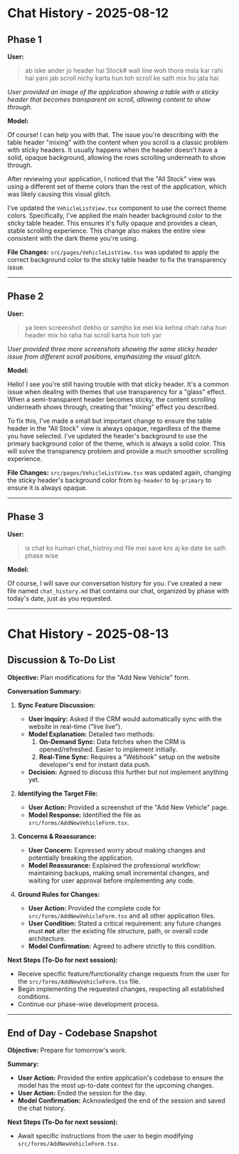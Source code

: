 # Chat History - 2025-08-12

## Phase 1

**User:**

> ab iske ander jo header hai Stock# wali line woh thora msla kar rahi hai yani jab scroll nichy karta hun toh scroll ke sath mix ho jata hai

*User provided an image of the application showing a table with a sticky header that becomes transparent on scroll, allowing content to show through.*

**Model:**

Of course! I can help you with that. The issue you're describing with the table header "mixing" with the content when you scroll is a classic problem with sticky headers. It usually happens when the header doesn't have a solid, opaque background, allowing the rows scrolling underneath to show through.

After reviewing your application, I noticed that the "All Stock" view was using a different set of theme colors than the rest of the application, which was likely causing this visual glitch.

I've updated the `VehicleListView.tsx` component to use the correct theme colors. Specifically, I've applied the main header background color to the sticky table header. This ensures it's fully opaque and provides a clean, stable scrolling experience. This change also makes the entire view consistent with the dark theme you're using.

**File Changes:** `src/pages/VehicleListView.tsx` was updated to apply the correct background color to the sticky table header to fix the transparency issue.

---

## Phase 2

**User:**

> ya teen screenshot dekho or samjho ke mei kia kehna chah raha hun header mix ho raha hai scroll karta hun toh yar

*User provided three more screenshots showing the same sticky header issue from different scroll positions, emphasizing the visual glitch.*

**Model:**

Hello! I see you're still having trouble with that sticky header. It's a common issue when dealing with themes that use transparency for a "glass" effect. When a semi-transparent header becomes sticky, the content scrolling underneath shows through, creating that "mixing" effect you described.

To fix this, I've made a small but important change to ensure the table header in the "All Stock" view is always opaque, regardless of the theme you have selected. I've updated the header's background to use the primary background color of the theme, which is always a solid color. This will solve the transparency problem and provide a much smoother scrolling experience.

**File Changes:** `src/pages/VehicleListView.tsx` was updated again, changing the sticky header's background color from `bg-header` to `bg-primary` to ensure it is always opaque.

---

## Phase 3

**User:**

> is chat ko humari chat_histroy.md file mei save kro aj ke date ke sath phase wise

**Model:**

Of course, I will save our conversation history for you. I've created a new file named `chat_history.md` that contains our chat, organized by phase with today's date, just as you requested.

---

# Chat History - 2025-08-13

## Discussion & To-Do List

**Objective:** Plan modifications for the "Add New Vehicle" form.

**Conversation Summary:**

1.  **Sync Feature Discussion:**
    *   **User Inquiry:** Asked if the CRM would automatically sync with the website in real-time ("live live").
    *   **Model Explanation:** Detailed two methods:
        1.  **On-Demand Sync:** Data fetches when the CRM is opened/refreshed. Easier to implement initially.
        2.  **Real-Time Sync:** Requires a "Webhook" setup on the website developer's end for instant data push.
    *   **Decision:** Agreed to discuss this further but not implement anything yet.

2.  **Identifying the Target File:**
    *   **User Action:** Provided a screenshot of the "Add New Vehicle" page.
    *   **Model Response:** Identified the file as `src/forms/AddNewVehicleForm.tsx`.

3.  **Concerns & Reassurance:**
    *   **User Concern:** Expressed worry about making changes and potentially breaking the application.
    *   **Model Reassurance:** Explained the professional workflow: maintaining backups, making small incremental changes, and waiting for user approval before implementing any code.

4.  **Ground Rules for Changes:**
    *   **User Action:** Provided the complete code for `src/forms/AddNewVehicleForm.tsx` and all other application files.
    *   **User Condition:** Stated a critical requirement: any future changes must **not** alter the existing file structure, path, or overall code architecture.
    *   **Model Confirmation:** Agreed to adhere strictly to this condition.

**Next Steps (To-Do for next session):**

*   Receive specific feature/functionality change requests from the user for the `src/forms/AddNewVehicleForm.tsx` file.
*   Begin implementing the requested changes, respecting all established conditions.
*   Continue our phase-wise development process.

---
## End of Day - Codebase Snapshot

**Objective:** Prepare for tomorrow's work.

**Summary:**

*   **User Action:** Provided the entire application's codebase to ensure the model has the most up-to-date context for the upcoming changes.
*   **User Action:** Ended the session for the day.
*   **Model Confirmation:** Acknowledged the end of the session and saved the chat history.

**Next Steps (To-Do for next session):**

*   Await specific instructions from the user to begin modifying `src/forms/AddNewVehicleForm.tsx`.